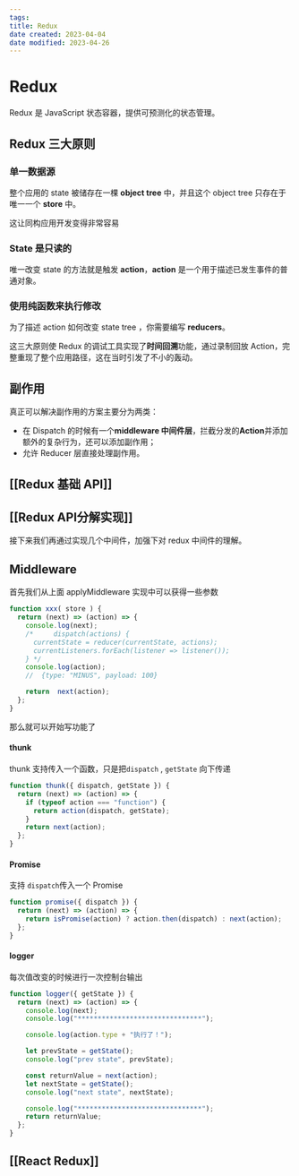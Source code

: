 ```yaml
---
tags:
title: Redux
date created: 2023-04-04
date modified: 2023-04-26
---
```


# Redux

Redux 是 JavaScript 状态容器，提供可预测化的状态管理。

## Redux 三大原则

### 单一数据源

整个应用的 state 被储存在一棵 **object tree** 中，并且这个 object tree 只存在于唯一一个 **store** 中。

这让同构应用开发变得非常容易

### State 是只读的

唯一改变 state 的方法就是触发 **action**，**action** 是一个用于描述已发生事件的普通对象。

### 使用纯函数来执行修改

为了描述 action 如何改变 state tree ，你需要编写 **reducers**。

这三大原则使 Redux 的调试工具实现了**时间回溯**功能，通过录制回放 Action，完整重现了整个应用路径，这在当时引发了不小的轰动。

## 副作用

真正可以解决副作用的方案主要分为两类：

- 在 Dispatch 的时候有一个**middleware 中间件层**，拦截分发的**Action**并添加额外的复杂行为，还可以添加副作用；
- 允许 Reducer 层直接处理副作用。

## [[Redux 基础 API]]

## [[Redux API分解实现]]

接下来我们再通过实现几个中间件，加强下对 redux 中间件的理解。

## Middleware

首先我们从上面 applyMiddleware 实现中可以获得一些参数

```JavaScript
function xxx( store ) {
  return (next) => (action) => {
    console.log(next);
    /*     dispatch(actions) {
      currentState = reducer(currentState, actions);
      currentListeners.forEach(listener => listener());
    } */
    console.log(action);
    //  {type: "MINUS", payload: 100}

    return  next(action);
  };
}
```

那么就可以开始写功能了

#### thunk

thunk 支持传入一个函数，只是把`dispatch` , `getState` 向下传递

```JavaScript
function thunk({ dispatch, getState }) {
  return (next) => (action) => {
    if (typeof action === "function") {
      return action(dispatch, getState);
    }
    return next(action);
  };
}
```

#### Promise

支持 `dispatch`传入一个 Promise

```JavaScript
function promise({ dispatch }) {
  return (next) => (action) => {
    return isPromise(action) ? action.then(dispatch) : next(action);
  };
}
```

#### logger

每次值改变的时候进行一次控制台输出

```JavaScript
function logger({ getState }) {
  return (next) => (action) => {
    console.log(next);
    console.log("*******************************");

    console.log(action.type + "执行了！");

    let prevState = getState();
    console.log("prev state", prevState);

    const returnValue = next(action);
    let nextState = getState();
    console.log("next state", nextState);

    console.log("*******************************");
    return returnValue;
  };
}
```

## [[React Redux]]
